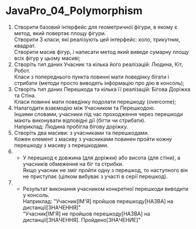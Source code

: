 # JavaPro_04_Polymorphism
1. Створити базовий інтерфейс для геометричної фігури, в якому є метод, який повертає площу фігури.  
   Створити 3 класи, які реалізують цей інтерфейс: коло, трикутник, квадрат.  
   Створити масив фігур, і написати метод який виведе сумарну площу всіх фігур у цьому масиві;
2. Створіть тип даних Учасник та кілька його реалізацій: Людина, Кіт, Робот.  
   Класи з попереднього пункта повинні мати поведінку бігати і стрибати (методи просто виводять інформацію про дію в консоль);
3. Створіть тип даних Перешкода та кілька її реалізацій: Бігова Доріжка та Стіна.  
   Класи повинні мати поведінку подолати перешкоду (overcome);
4. Налагодити взаємодію між Учасником та Перешкодою.   
   Іншими словами, учасники під час проходження через перешкоди мають виконувати відповідні дії (бігти чи стрибати).  
   Наприклад: Людина пробігла бігову доріжку.
5. Створіть два масиви: з учасниками та перешкодами.   
   Кожен елемент з масиву з учасниками повинен пройти кожну перешкоду з масиву з перешкодами.
6. * У перешкод є довжина (для доріжки) або висота (для стіни), а учасників обмеження на біг та стрибки.   
   Якщо учасник не зміг пройти одну з перешкод, то наступного він не приступає (цілком вибуває з участі в серії перешкод). 
7. * Результат виконання учасником конкретної перешкоди виводити у консоль.  
   Наприклад: "Учасник[ІМ'Я] пройшов перешкоду[НАЗВА] на дистанції[ЗНАЧЕННЯ]"  
  "Учасник[ІМ'Я] не пройшов перешкоду[НАЗВА] на дистанції[ЗНАЧЕННЯ]. Пройдено[ЗНАЧЕНИЕ]"
